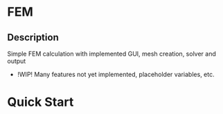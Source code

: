# FEM
## Description
Simple FEM calculation with implemented GUI, mesh creation, solver and output
- !WIP! Many features not yet implemented, placeholder variables, etc.

# Quick Start

